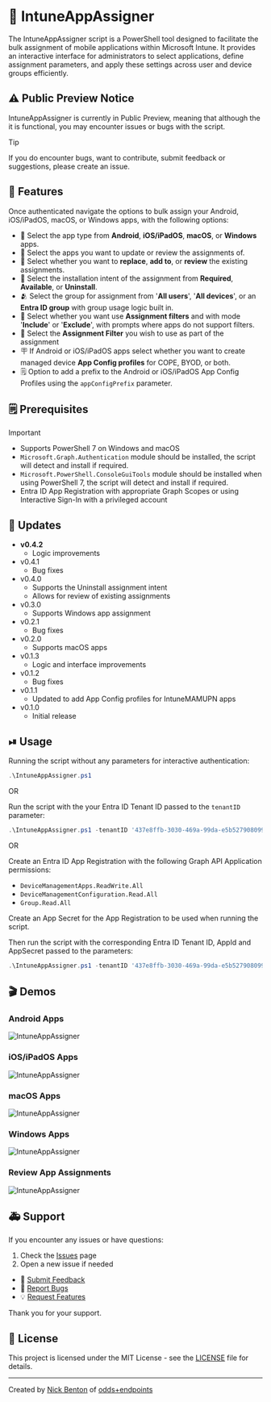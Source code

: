 # 📲 IntuneAppAssigner

The IntuneAppAssigner script is a PowerShell tool designed to facilitate the bulk assignment of mobile applications within Microsoft Intune.
It provides an interactive interface for administrators to select applications, define assignment parameters, and apply these settings across user and device groups efficiently.

## ⚠ Public Preview Notice

IntuneAppAssigner is currently in Public Preview, meaning that although the it is functional, you may encounter issues or bugs with the script.

> [!TIP]
> If you do encounter bugs, want to contribute, submit feedback or suggestions, please create an issue.

## 🌟 Features

Once authenticated navigate the options to bulk assign your Android, iOS/iPadOS, macOS, or Windows apps, with the following options:

- 📱 Select the app type from **Android**, **iOS/iPadOS**, **macOS**, or **Windows** apps.
- 🎁 Select the apps you want to update or review the assignments of.
- 🔀 Select whether you want to **replace**, **add to**, or **review** the existing assignments.
- 💽 Select the installation intent of the assignment from **Required**, **Available**, or **Uninstall**.
- 🫂 Select the group for assignment from '**All users**', '**All devices**', or an **Entra ID group** with group usage logic built in.
- 🔄 Select whether you want use **Assignment filters** and with mode '**Include**' or '**Exclude**', with prompts where apps do not support filters.
- 🎯 Select the **Assignment Filter** you wish to use as part of the assignment
- 🪧 If Android or iOS/iPadOS apps select whether you want to create managed device **App Config profiles** for COPE, BYOD, or both.
- 🗒 Option to add a prefix to the Android or iOS/iPadOS App Config Profiles using the `appConfigPrefix` parameter.

## 🗒 Prerequisites

> [!IMPORTANT]
>
> - Supports PowerShell 7 on Windows and macOS
> - `Microsoft.Graph.Authentication` module should be installed, the script will detect and install if required.
> - `Microsoft.PowerShell.ConsoleGuiTools` module should be installed when using PowerShell 7, the script will detect and install if required.
> - Entra ID App Registration with appropriate Graph Scopes or using Interactive Sign-In with a privileged account

## 🔄 Updates

- **v0.4.2**
  - Logic improvements
- v0.4.1
  - Bug fixes
- v0.4.0
  - Supports the Uninstall assignment intent
  - Allows for review of existing assignments
- v0.3.0
  - Supports Windows app assignment
- v0.2.1
  - Bug fixes
- v0.2.0
  - Supports macOS apps
- v0.1.3
  - Logic and interface improvements
- v0.1.2
  - Bug fixes
- v0.1.1
  - Updated to add App Config profiles for IntuneMAMUPN apps
- v0.1.0
  - Initial release

## ⏯ Usage

Running the script without any parameters for interactive authentication:

```powershell
.\IntuneAppAssigner.ps1
```

OR

Run the script with the your Entra ID Tenant ID passed to the `tenantID` parameter:

```powershell
.\IntuneAppAssigner.ps1 -tenantID '437e8ffb-3030-469a-99da-e5b527908099'
```

OR

Create an Entra ID App Registration with the following Graph API Application permissions:

- `DeviceManagementApps.ReadWrite.All`
- `DeviceManagementConfiguration.Read.All`
- `Group.Read.All`

Create an App Secret for the App Registration to be used when running the script.

Then run the script with the corresponding Entra ID Tenant ID, AppId and AppSecret passed to the parameters:

```powershell
.\IntuneAppAssigner.ps1 -tenantID '437e8ffb-3030-469a-99da-e5b527908099' -appId '799ebcfa-ca81-4e63-baaf-a35123164d78' -appSecret 'g708Q~uot4xo9dU_1TjGQIuUr0UyBHNZmY2m3cy6'
```

## 🎬 Demos

### Android Apps

![IntuneAppAssigner](img/iaa-demo-android.gif)

### iOS/iPadOS Apps

![IntuneAppAssigner](img/iaa-demo-ios.gif)

### macOS Apps

![IntuneAppAssigner](img/iaa-demo-macos.gif)

### Windows Apps

![IntuneAppAssigner](img/iaa-demo-windows.gif)

### Review App Assignments

![IntuneAppAssigner](img/iaa-demo-review.gif)

## 🚑 Support

If you encounter any issues or have questions:

1. Check the [Issues](https://github.com/ennnbeee/IntuneAppAssigner/issues) page
2. Open a new issue if needed

- 📝 [Submit Feedback](https://github.com/ennnbeee/IntuneAppAssigner/issues/new?labels=feedback)
- 🐛 [Report Bugs](https://github.com/ennnbeee/IntuneAppAssigner/issues/new?labels=bug)
- 💡 [Request Features](https://github.com/ennnbeee/IntuneAppAssigner/issues/new?labels=enhancement)

Thank you for your support.

## 📜 License

This project is licensed under the MIT License - see the [LICENSE](LICENSE) file for details.

---

Created by [Nick Benton](https://github.com/ennnbeee) of [odds+endpoints](https://www.oddsandendpoints.co.uk/)
